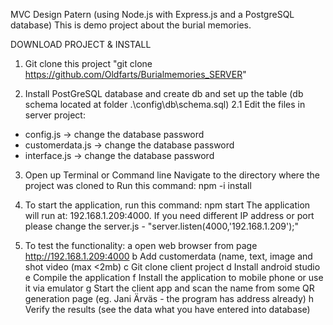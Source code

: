 MVC Design Patern (using Node.js with Express.js and a PostgreSQL database)
This is demo project about the burial memories.

DOWNLOAD PROJECT & INSTALL
1. Git clone this project 
"git clone https://github.com/Oldfarts/Burialmemories_SERVER"

2. Install PostGreSQL database and create db and set up the table (db schema located at folder .\config\db\schema.sql)
2.1	Edit the files in server project:
- config.js -> change the database password
- customerdata.js -> change the database password
- interface.js  -> change the database password

3. Open up Terminal or Command line
Navigate to the directory where the project was cloned to
Run this command: npm -i install

4. To start the application, run this command: npm start
The application will run at: 192.168.1.209:4000. If you need different IP address or port please change the server.js - "server.listen(4000,'192.168.1.209');"

5. To test the functionality:
a open web browser from page http://192.168.1.209:4000
b Add customerdata (name, text, image and shot video (max <2mb)
c Git clone client project
d Install android studio
e Compile the application
f Install the application to mobile phone or use it via emulator
g Start the client app and scan the name from some QR generation page (eg. Jani Ärväs - the program has address already)
h Verify the results (see the data what you have entered into database)
